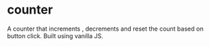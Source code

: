 # counter
A counter that increments , decrements and reset the count based on button click. Built using vanilla JS.
